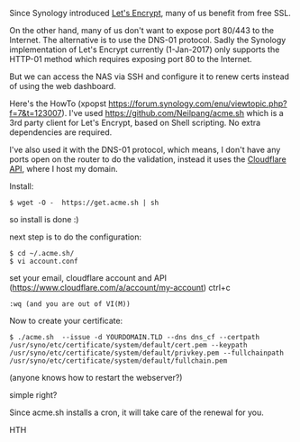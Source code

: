 Since Synology introduced [Let's Encrypt](https://letsencrypt.org/), many of us benefit from free SSL. 

On the other hand, many of us don't want to expose port 80/443 to the Internet. The alternative is to use the DNS-01 protocol. Sadly the Synology implementation of Let's Encrypt currently (1-Jan-2017) only supports the HTTP-01 method which requires exposing port 80 to the Internet.

But we can access the NAS via SSH and configure it to renew certs instead of using the web dashboard.

Here's the HowTo (xpopst https://forum.synology.com/enu/viewtopic.php?f=7&t=123007).
I've used https://github.com/Neilpang/acme.sh which is a 3rd party client for Let's Encrypt, based on Shell scripting. No extra dependencies are required.

I've also used it with the DNS-01 protocol, which means, I don't have any ports open on the router to do the validation, instead it uses the [Cloudflare API](https://api.cloudflare.com/), where I host my domain.

Install:

    $ wget -O -  https://get.acme.sh | sh
so install is done :)

next step is to do the configuration:

    $ cd ~/.acme.sh/
    $ vi account.conf 

set your email, cloudflare account and API (https://www.cloudflare.com/a/account/my-account)
ctrl+c 

    :wq (and you are out of VI(M))

Now to create your certificate:

    $ ./acme.sh  --issue -d YOURDOMAIN.TLD --dns dns_cf --certpath /usr/syno/etc/certificate/system/default/cert.pem --keypath /usr/syno/etc/certificate/system/default/privkey.pem --fullchainpath /usr/syno/etc/certificate/system/default/fullchain.pem

(anyone knows how to restart the webserver?)

simple right?

Since acme.sh installs a cron, it will take care of the renewal for you.

HTH